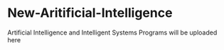# New-Aritificial-Intelligence
Artificial Intelligence and Intelligent Systems Programs will be uploaded here
